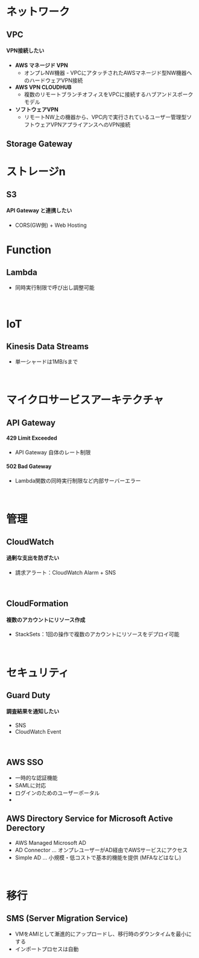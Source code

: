 # ネットワーク

## VPC

#### VPN接続したい
- **AWS マネージド VPN**
  - オンプレNW機器 - VPCにアタッチされたAWSマネージド型NW機器へのハードウェアVPN接続
- **AWS VPN CLOUDHUB**
  - 複数のリモートブランチオフィスをVPCに接続するハブアンドスポークモデル
- **ソフトウェアVPN**
  - リモートNW上の機器から、VPC内で実行されているユーザー管理型ソフトウェアVPNアプライアンスへのVPN接続

## Storage Gateway



# ストレージn

## S3

#### API Gateway と連携したい
- CORS(GW側) + Web Hosting

# Function

## Lambda
- 同時実行制限で呼び出し調整可能

<br>

# IoT

## Kinesis Data Streams
- 単一シャードは1MB/sまで


<br>

# マイクロサービスアーキテクチャ

## API Gateway

#### 429 Limit Exceeded
- API Gateway 自体のレート制限

#### 502 Bad Gateway
- Lambda関数の同時実行制限など内部サーバーエラー

<br>

# 管理

## CloudWatch

#### 過剰な支出を防ぎたい
- 請求アラート：CloudWatch Alarm + SNS

<br>

## CloudFormation

#### 複数のアカウントにリソース作成
- StackSets：1回の操作で複数のアカウントにリソースをデプロイ可能

<br>

# セキュリティ

## Guard Duty

#### 調査結果を通知したい
- SNS
- CloudWatch Event

<br>

## AWS SSO
- 一時的な認証機能
- SAMLに対応
- ログインのためのユーザーポータル
- 

## AWS Directory Service for Microsoft Active Derectory
- AWS Managed Microsoft AD
- AD Connector ... オンプレユーザーがAD経由でAWSサービスにアクセス
- Simple AD ... 小規模・低コストで基本的機能を提供 (MFAなどはなし)

<br>

# 移行

## SMS (Server Migration Service)
- VMをAMIとして漸進的にアップロードし、移行時のダウンタイムを最小にする
- インポートプロセスは自動